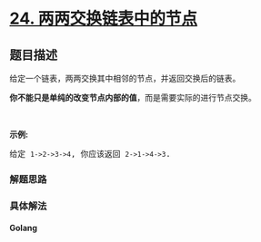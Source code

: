 # [24. 两两交换链表中的节点](https://leetcode-cn.com/problems/swap-nodes-in-pairs)

## 题目描述
<!-- 这里写题目描述 -->
<p>给定一个链表，两两交换其中相邻的节点，并返回交换后的链表。</p>

<p><strong>你不能只是单纯的改变节点内部的值</strong>，而是需要实际的进行节点交换。</p>

<p>&nbsp;</p>

<p><strong>示例:</strong></p>

<pre>给定 <code>1-&gt;2-&gt;3-&gt;4</code>, 你应该返回 <code>2-&gt;1-&gt;4-&gt;3</code>.
</pre>



### 解题思路


### 具体解法

<!-- tabs:start -->

#### **Golang**
```go

```

<!-- tabs:end -->

